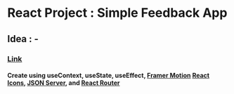 # React Project : Simple Feedback App

## Idea : -

### [Link](https://rizal-simple-feedback.vercel.app)

#### Create using useContext, useState, useEffect, [Framer Motion](https://www.framer.com/) [React Icons](https://react-icons.github.io/react-icons/), [JSON Server](https://www.npmjs.com/package/json-server), and [React Router](https://reactrouter.com/en/main)
